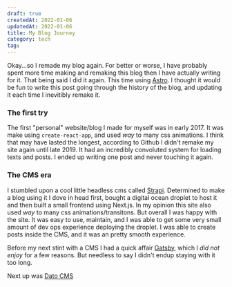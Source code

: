 ```yaml
---
draft: true
createdAt: 2022-01-06
updatedAt: 2022-01-06
title: My Blog Journey
category: tech
tag:
---
```


Okay...so I remade my blog again. For better or worse, I have probably spent more time making and remaking this blog then I have actually writing for it. That being said I did it again. This time using [Astro](https://astro.build/). I thought it would be fun to write this post going through the history of the blog, and updating it each time I inevitibly remake it.

### The first try

The first "personal" website/blog I made for myself was in early 2017. It was make using `create-react-app`, and used _way_ to many css animations. I think that may have lasted the longest, according to Github I didn't remake my site again until late 2019. It had an incredibly convoluted system for loading texts and posts. I ended up writing one post and never touching it again.

### The CMS era

I stumbled upon a cool little headless cms called [Strapi](https://strapi.io/). Determined to make a blog using it I dove in head first, bought a digital ocean droplet to host it and then built a small frontend using Next.js. In my opinion this site also used _way_ to many css animations/transitons. But overall I was happy with the site. It was easy to use, maintain, and I was able to get some very small amount of dev ops experience deploying the droplet. I was able to create posts inside the CMS, and it was an pretty smooth experience.

Before my next stint with a CMS I had a quick affair [Gatsby](https://www.gatsbyjs.com/), which I _did not enjoy_ for a few reasons. But needless to say I didn't endup staying with it too long.

Next up was [Dato CMS](https://www.datocms.com/)
